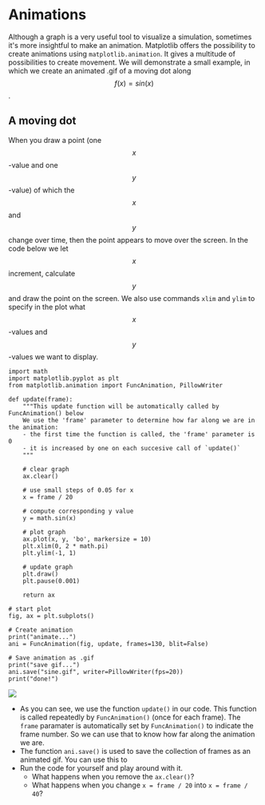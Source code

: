 # Animations

Although a graph is a very useful tool to visualize a simulation, sometimes it's more insightful to make an animation. Matplotlib offers the possibility to create animations using `matplotlib.animation`. It gives a multitude of possibilities to create movement. We will demonstrate a small example, in which we create an animated .gif of a moving dot along $$f(x)=sin(x)$$. 

## A moving dot

When you draw a point (one $$x$$-value and one $$y$$-value) of which the $$x$$ and $$y$$ change over time, then the point appears to move over the screen. In the code below we let $$x$$ increment, calculate $$y$$ and draw the point on the screen. We also use commands `xlim` and `ylim` to specify in the plot what $$x$$-values and $$y$$-values we want to display.

    import math
    import matplotlib.pyplot as plt
    from matplotlib.animation import FuncAnimation, PillowWriter

    def update(frame):
        """This update function will be automatically called by FuncAnimation() below
        We use the 'frame' parameter to determine how far along we are in the animation: 
        - the first time the function is called, the 'frame' parameter is 0
        - it is increased by one on each succesive call of `update()`
        """
        
        # clear graph
        ax.clear()  
        
        # use small steps of 0.05 for x
        x = frame / 20 
        
        # compute corresponding y value
        y = math.sin(x) 

        # plot graph
        ax.plot(x, y, 'bo', markersize = 10)
        plt.xlim(0, 2 * math.pi)
        plt.ylim(-1, 1)

        # update graph
        plt.draw()
        plt.pause(0.001)

        return ax

    # start plot
    fig, ax = plt.subplots()

    # Create animation
    print("animate...")
    ani = FuncAnimation(fig, update, frames=130, blit=False)

    # Save animation as .gif
    print("save gif...")
    ani.save("sine.gif", writer=PillowWriter(fps=20))
    print("done!")

![](../../assets/AnimationExampleSin1.gif)

* As you can see, we use the function `update()` in our code. This function is called repeatedly by `FuncAnimation()` (once for each frame). The `frame` paramater is automatically set by `FuncAnimation()` to indicate the frame number. So we can use that to know how far along the animation we are.
* The function `ani.save()` is used to save the collection of frames as an animated gif. You can use this to 
* Run the code for yourself and play around with it.
    * What happens when you remove the `ax.clear()`?
    * What happens when you change `x = frame / 20` into `x = frame / 40`?
